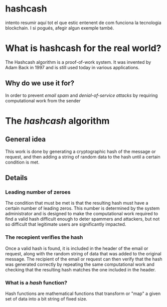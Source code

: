 # hashcash
intento resumir aquí tot el que estic entenent de com funciona la tecnologia blockchain. I si pogués, afegir algun exemple també.

# What is hashcash for the real world?
The Hashcash algorithm is a proof-of-work system. It was invented by Adam Back in 1997 and is still used today in various applications.

## Why do we use it for?
In order to prevent *email spam* and *denial-of-service attacks* by requiring computational work from the sender

# The *hashcash* algorithm

## General idea
This work is done by generating a cryptographic hash of the message or request, and then adding a string of random data to the hash until a certain condition is met.

## Details

### Leading number of zeroes
The condition that must be met is that the resulting hash must have a certain number of leading zeros. This number is determined by the system administrator and is designed to make the computational work required to find a valid hash difficult enough to deter spammers and attackers, but not so difficult that legitimate users are significantly impacted.


### The recepient verifies the hash

Once a valid hash is found, it is included in the header of the email or request, along with the random string of data that was added to the original message. The recipient of the email or request can then verify that the hash was generated correctly by repeating the same computational work and checking that the resulting hash matches the one included in the header.

### What is a *hash* function?

Hash functions are mathematical functions that transform or "map" a given set of data into a bit string of fixed size.